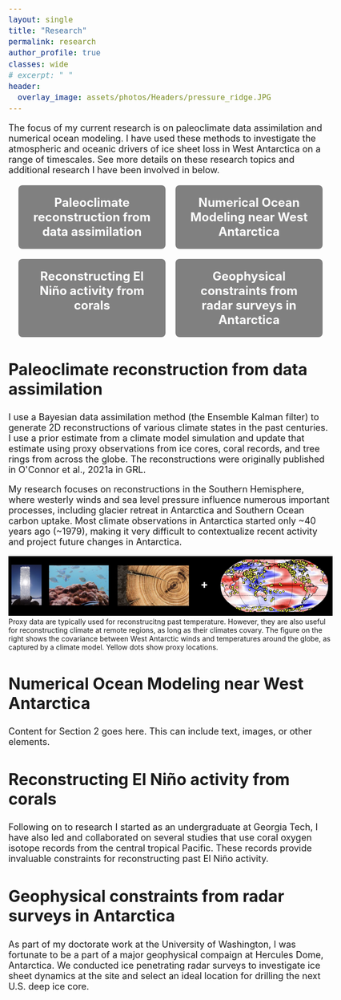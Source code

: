 ```yaml
---
layout: single
title: "Research"
permalink: research
author_profile: true
classes: wide
# excerpt: " "
header:
  overlay_image: assets/photos/Headers/pressure_ridge.JPG
---
```


<style>
  body {
    font-size: 18px;
  }
  h2 {
    font-size: 32px;  */
  }

  .button-grid {
    display: grid;
    grid-template-columns: repeat(2, 1fr); /* 2 columns */
    gap: 20px; /* Space between buttons */
    margin: 20px; /* Margin around the grid */
  }

  .button {
    background-color: gray; /* Bootstrap primary color */
    color: white; /* Text color */
    padding: 20px; /* Padding inside the button */
    text-align: center; /* Center text */
    font-size: 24px; /* Font size */
    font-weight: bold; /* Bold text */
    text-decoration: none; /* Remove underline from link */
    border-radius: 8px; /* Rounded corners */
    transition: background-color 0.3s; /* Smooth background color transition */
  }

  .button:visited {
    background-color: gray;
    color: white
  }

  .button:hover {
    background-color: #0056b3; /* Darker shade on hover */
  }

  .section {
    margin: 40px 0; /* Space between sections */
  }
</style>

<div>
    <p>
        The focus of my current research is on paleoclimate data assimilation and numerical ocean modeling. I have used these methods to investigate 
        the atmospheric and oceanic drivers of ice sheet loss in West Antarctica on a range of timescales. See more details on these research topics 
        and additional research I have been involved in below.
    </p>
</div>

<div class="button-grid">
  <a href="#paleoDA" class="button">Paleoclimate reconstruction from data assimilation</a>
  <a href="#oceanmodeling" class="button">Numerical Ocean Modeling near West Antarctica</a>
  <a href="#elnino" class="button">Reconstructing El Niño activity from corals</a>
  <a href="#geophysics" class="button">Geophysical constraints from radar surveys in Antarctica</a>
</div>

<div class="section" id="paleoDA">
  <h2>Paleoclimate reconstruction from data assimilation</h2>
  <p>
    ​I use a Bayesian data assimilation method (the Ensemble Kalman filter) to generate 2D reconstructions of various climate states in the past centuries. I use a prior estimate 
    from a climate model simulation and update that estimate using proxy observations from ice cores, coral records, and tree rings from across the globe. 
    The reconstructions were originally published in O'Connor et al., 2021a in GRL. 
  </p>
  <p>
    My research focuses on reconstructions in the Southern Hemisphere, where westerly winds and sea level pressure influence numerous important processes, including glacier retreat in Antarctica and Southern Ocean carbon uptake. Most climate observations in Antarctica started only ~40 years ago (~1979), making it very difficult to contextualize recent activity and project future changes in Antarctica. 
  </p>
  <p style="font-size: 14px !important;">
    <img src="/assets/photos/PaleoViz/pda_schematic.jpg" alt="Schematic of paleoclimate data assimilation">
    Proxy data are typically used for reconstrucitng past temperature. However, they are also useful for reconstructing climate at remote regions, as long as their climates covary. 
    The figure on the right shows the covariance between West Antarctic winds and temperatures around the globe, as captured by a climate model. Yellow dots show proxy locations. 
  </p>
</div>

<div class="section" id="oceanmodeling">
  <h2>Numerical Ocean Modeling near West Antarctica</h2>
  <p>Content for Section 2 goes here. This can include text, images, or other elements.</p>
</div>

<div class="section" id="elnino">
  <h2>Reconstructing El Niño activity from corals</h2>
    <p>
        Following on to research I started as an undergraduate at Georgia Tech, I have also led and collaborated on several studies
        that use coral oxygen isotope records from the central tropical Pacific. These records provide invaluable constraints for 
        reconstructing past El Niño activity. 
    </p>
</div>

<div class="section" id="geophysics">
  <h2>Geophysical constraints from radar surveys in Antarctica</h2>
  <p>
        As part of my doctorate work at the University of Washington, I was fortunate to be a part of a major geophysical compaign
        at Hercules Dome, Antarctica. We conducted ice penetrating radar surveys to investigate ice sheet dynamics at the site
        and select an ideal location for drilling the next U.S. deep ice core. 
    </p>
</div>